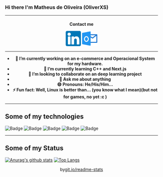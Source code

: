 ### Hi there I'm Matheus de Oliveira (OliverXS)

---

<h4 align="center">Contact me</4>

<p align="center">
<a href="https://www.linkedin.com/in/matheusxs" alt="Linkedin" rel="follow"><img src="https://github.com/OliverXs/OliverXs/blob/master/icons/linkedin(1).svg" width="50px"></a>
<a href="mailto:matheusdeoliveiraxs@outlook.com?subject = Feedback&body = Message" alt="Contact me"><img src="https://github.com/OliverXs/OliverXs/blob/master/icons/perspectiva.svg" width="50px"></a>
</p>

----

- 🔭 I’m currently working on an e-commerce and Operacional System for my hardware.
- 🌱 I’m currently learning C++ and Next.js
- 👯 I’m looking to collaborate on an deep learning project
- 💬 Ask me about anything
- 😄 Pronouns: He/His/Him...
- ⚡ Fun fact: Well, Linux is better than... (you  know what I mean)(but not for games, no yet :c )

-----

 <h2>Some of my technologies</h2>
  
 ![Badge](https://img.shields.io/static/v1?label=VSCode&message=Editor&color=blue&style=for-the-badge&logo=visual-studio-code)
![Badge](https://img.shields.io/static/v1?label=Linux&message=Operacional-System&color=green&style=for-the-badge&logo=linux)
 ![Badge](https://img.shields.io/static/v1?label=-&message=Javascript&color=black&style=for-the-badge&logo=javascript)
 ![Badge](https://img.shields.io/static/v1?label=-&message=C+Plus+Plus&color=blue&style=for-the-badge&logo=c)
 ![Badge](https://img.shields.io/static/v1?label=And&message=others&color=red&style=for-the-badge)

-----
  ## Some of my Status
  
[![Anurag's github stats](https://github-readme-stats.vercel.app/api?username=OliverXs&show_icons=true&theme=vue-dark&hide=commtis=true&include_all_commits=true)](https://github.com/anuraghazra/github-readme-stats)
[![Top Langs](https://github-readme-stats.vercel.app/api/top-langs/?username=OliverXs)](https://github.com/anuraghazra/github-readme-stats)
  
  <div align="center">
    <p align="center"> by<a target="_blank" href="https://git.io/readme-stats">git.io/readme-stats</a></p>
  </div>
  
  
